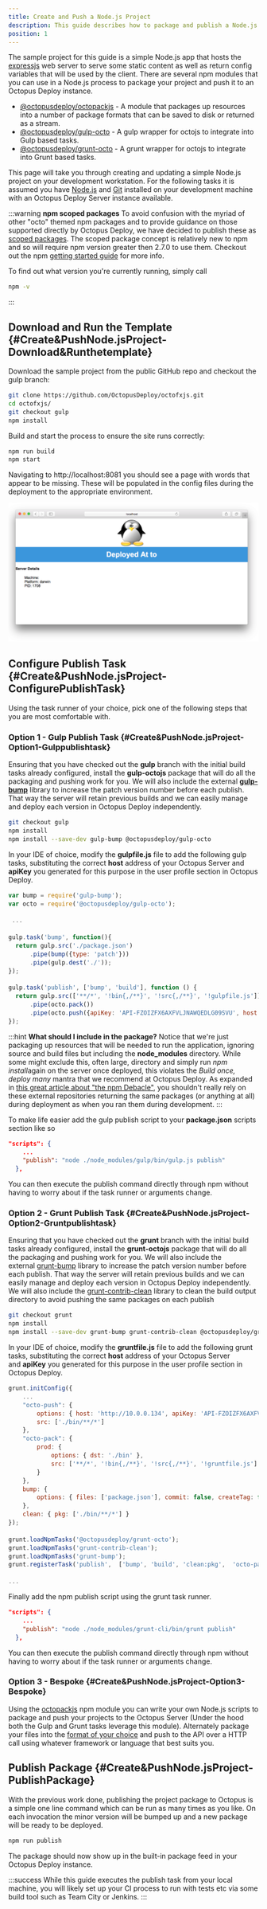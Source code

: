 ```yaml
---
title: Create and Push a Node.js Project
description: This guide describes how to package and publish a Node.js application to Octopus from your development workstation.
position: 1
---
```


The sample project for this guide is a simple Node.js app that hosts the [expressjs](http://expressjs.com/) web server to serve some static content as well as return config variables that will be used by the client. There are several npm modules that you can use in a Node.js process to package your project and push it to an Octopus Deploy instance.

- [@octopusdeploy/octopackjs](https://github.com/OctopusDeploy/octopackjs) - A module that packages up resources into a number of package formats that can be saved to disk or returned as a stream.
- [@octopusdeploy/gulp-octo](https://github.com/OctopusDeploy/gulp-octo) - A gulp wrapper for octojs to integrate into Gulp based tasks.
- [@octopusdeploy/grunt-octo](https://github.com/OctopusDeploy/grunt-octo) - A grunt wrapper for octojs to integrate into Grunt based tasks.

This page will take you through creating and updating a simple Node.js project on your development workstation. For the following tasks it is assumed you have [Node.js](https://nodejs.org) and [Git](https://git-scm.com/) installed on your development machine with an Octopus Deploy Server instance available.

:::warning
**npm scoped packages**
To avoid confusion with the myriad of other "octo" themed npm packages and to provide guidance on those supported directly by Octopus Deploy, we have decided to publish these as [scoped packages](https://docs.npmjs.com/misc/scope). The scoped package concept is relatively new to npm and so will require npm version greater then 2.7.0 to use them. Checkout out the npm [getting started guide](https://docs.npmjs.com/getting-started/scoped-packages) for more info.

To find out what version you're currently running, simply call

```bash
npm -v
```
:::

## Download and Run the Template {#Create&amp;PushNode.jsProject-Download&amp;Runthetemplate}

Download the sample project from the public GitHub repo and checkout the gulp branch:

```bash
git clone https://github.com/OctopusDeploy/octofxjs.git
cd octofxjs/
git checkout gulp
npm install
```

Build and start the process to ensure the site runs correctly:

```bash
npm run build
npm start
```

Navigating to http://localhost:8081 you should see a page with words that appear to be missing. These will be populated in the config files during the deployment to the appropriate environment.

![](/docs/images/3049551/3278578.png "width=500")

## Configure Publish Task {#Create&amp;PushNode.jsProject-ConfigurePublishTask}

Using the task runner of your choice, pick one of the following steps that you are most comfortable with.

### Option 1 - Gulp Publish Task {#Create&amp;PushNode.jsProject-Option1-Gulppublishtask}

Ensuring that you have checked out the **gulp** branch with the initial build tasks already configured, install the **gulp-octojs** package that will do all the packaging and pushing work for you. We will also include the external **[gulp-bump](https://github.com/stevelacy/gulp-bump)** library to increase the patch version number before each publish. That way the server will retain previous builds and we can easily manage and deploy each version in Octopus Deploy independently.

```bash
git checkout gulp
npm install
npm install --save-dev gulp-bump @octopusdeploy/gulp-octo
```

In your IDE of choice, modify the **gulpfile.js** file to add the following gulp tasks, substituting the correct **host** address of your Octopus Server and **apiKey** you generated for this purpose in the user profile section in Octopus Deploy.

```js
var bump = require('gulp-bump');
var octo = require('@octopusdeploy/gulp-octo');

 ...

gulp.task('bump', function(){
  return gulp.src('./package.json')
      .pipe(bump({type: 'patch'}))
      .pipe(gulp.dest('./'));
});

gulp.task('publish', ['bump', 'build'], function () {
  return gulp.src(['**/*', '!bin{,/**}', '!src{,/**}', '!gulpfile.js'])
      .pipe(octo.pack())
      .pipe(octo.push({apiKey: 'API-FZOIZFX6AXFVLJNAWQEDLG09SVU', host: 'http://10.0.0.134'}));
});
```

:::hint
**What should I include in the package?**
Notice that we're just packaging up resources that will be needed to run the application, ignoring source and build files but including the **node\_modules** directory. While some might exclude this, often large, directory and simply run *npm install*again on the server once deployed, this violates the *Build once, deploy many* mantra that we recommend at Octopus Deploy. As expanded in [this great article about "the npm Debacle"](http://www.letscodejavascript.com/v3/blog/2014/03/the_npm_debacle), you shouldn't really rely on these external repositories returning the same packages (or anything at all) during deployment as when you ran them during development.
:::

To make life easier add the gulp publish script to your **package.json** scripts section like so

```json
"scripts": {
    ...
    "publish": "node ./node_modules/gulp/bin/gulp.js publish"
  },
```

You can then execute the publish command directly through npm without having to worry about if the task runner or arguments change.

### Option 2 - Grunt Publish Task {#Create&amp;PushNode.jsProject-Option2-Gruntpublishtask}

Ensuring that you have checked out the **grunt** branch with the initial build tasks already configured, install the **grunt-octojs** package that will do all the packaging and pushing work for you. We will also include the external [grunt-bump](https://github.com/vojtajina/grunt-bump) library to increase the patch version number before each publish. That way the server will retain previous builds and we can easily manage and deploy each version in Octopus Deploy independently. We will also include the [grunt-contrib-clean](https://github.com/gruntjs/grunt-contrib-clean) library to clean the build output directory to avoid pushing the same packages on each publish

```bash
git checkout grunt
npm install
npm install --save-dev grunt-bump grunt-contrib-clean @octopusdeploy/grunt-octo
```

In your IDE of choice, modify the **gruntfile.js** file to add the following grunt tasks, substituting the correct **host** address of your Octopus Server and **apiKey** you generated for this purpose in the user profile section in Octopus Deploy.

```js
grunt.initConfig({
	...
	"octo-push": {
		options: { host: 'http://10.0.0.134', apiKey: 'API-FZOIZFX6AXFVLJNAWQEDLG09SVU'	},
		src: ['./bin/**/*']
	},
	"octo-pack": {
		prod: {
			options: { dst: './bin' },
			src: ['**/*', '!bin{,/**}', '!src{,/**}', '!gruntfile.js']
		}
	},
	bump: {
		options: { files: ['package.json'], commit: false, createTag: false, push: false }
	},
	clean: { pkg: ['./bin/**/*'] }
});

grunt.loadNpmTasks('@octopusdeploy/grunt-octo');
grunt.loadNpmTasks('grunt-contrib-clean');
grunt.loadNpmTasks('grunt-bump');
grunt.registerTask('publish',  ['bump', 'build', 'clean:pkg',  'octo-pack:prod', 'octo-push']);

...
```

Finally add the npm publish script using the grunt task runner.

```json
"scripts": {
    ...
    "publish": "node ./node_modules/grunt-cli/bin/grunt publish"
  },
```

You can then execute the publish command directly through npm without having to worry about if the task runner or arguments change.

### Option 3 - Bespoke {#Create&amp;PushNode.jsProject-Option3-Bespoke}

Using the [octopackjs](https://github.com/OctopusDeploy/octopackjs) npm module you can write your own Node.js scripts to package and push your projects to the Octopus Server (Under the hood both the Gulp and Grunt tasks leverage this module). Alternately package your files into the [format of your choice](/docs/packaging-applications/supported-packages.md) and push to the API over a HTTP call using whatever framework or language that best suits you.

## Publish Package {#Create&amp;PushNode.jsProject-PublishPackage}

With the previous work done, publishing the project package to Octopus is a simple one line command which can be run as many times as you like. On each invocation the minor version will be bumped up and a new package will be ready to be deployed.

```bash
npm run publish
```

The package should now show up in the built-in package feed in your Octopus Deploy instance.

:::success
While this guide executes the publish task from your local machine, you will likely set up your CI process to run with tests etc via some build tool such as Team City or Jenkins.
:::
